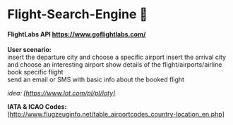 # Flight-Search-Engine 🛫
#### FlightLabs API https://www.goflightlabs.com/

**User scenario:**  
insert the departure city and choose a specific airport
insert the arrival city and choose an interesting airport 
show details of the flight/airports/airline   
book specific flight  
send an email or SMS with basic info about the booked flight

*idea: [https://www.lot.com/pl/pl/loty]*

**IATA & ICAO Codes:**
[http://www.flugzeuginfo.net/table_airportcodes_country-location_en.php]




